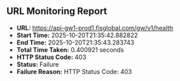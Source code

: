 ## URL Monitoring Report

- **URL:** https://api-gw1-prod1.fisglobal.com/gw/v1/health
- **Start Time:** 2025-10-20T21:35:42.882822
- **End Time:** 2025-10-20T21:35:43.283743
- **Total Time Taken:** 0.400921 seconds
- **HTTP Status Code:** 403
- **Status:** Failure
- **Failure Reason:** HTTP Status Code: 403
